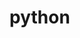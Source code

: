 

# python  
<!-- 
python学习手册 第5版
pythons接口自动化测试 pdf

Python能做什么？
https://baijiahao.baidu.com/s?id=1758434154737288590&wfr=spider&for=pc
-->


